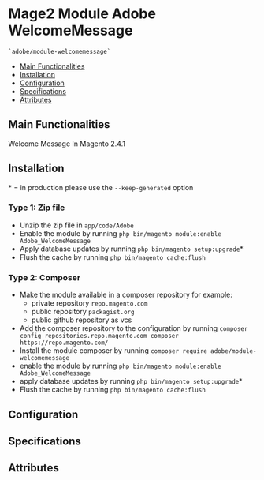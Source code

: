 # Mage2 Module Adobe WelcomeMessage

    `adobe/module-welcomemessage`

- [Main Functionalities](#markdown-header-main-functionalities)
- [Installation](#markdown-header-installation)
- [Configuration](#markdown-header-configuration)
- [Specifications](#markdown-header-specifications)
- [Attributes](#markdown-header-attributes)


## Main Functionalities
Welcome Message In Magento 2.4.1

## Installation
\* = in production please use the `--keep-generated` option

### Type 1: Zip file

- Unzip the zip file in `app/code/Adobe`
- Enable the module by running `php bin/magento module:enable Adobe_WelcomeMessage`
- Apply database updates by running `php bin/magento setup:upgrade`\*
- Flush the cache by running `php bin/magento cache:flush`

### Type 2: Composer

- Make the module available in a composer repository for example:
    - private repository `repo.magento.com`
    - public repository `packagist.org`
    - public github repository as vcs
- Add the composer repository to the configuration by running `composer config repositories.repo.magento.com composer https://repo.magento.com/`
- Install the module composer by running `composer require adobe/module-welcomemessage`
- enable the module by running `php bin/magento module:enable Adobe_WelcomeMessage`
- apply database updates by running `php bin/magento setup:upgrade`\*
- Flush the cache by running `php bin/magento cache:flush`


## Configuration




## Specifications




## Attributes


